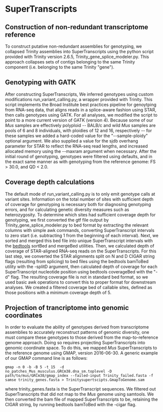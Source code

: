 # SuperTranscripts

## Construction of non-redundant transcriptome reference
To construct putative non-redundant assemblies for genotyping, we collapsed Trinity assemblies into SuperTranscripts using the python script provided with Trinity version 2.6.5, Trinity_gene_splice_modeler.py. This approach collapses sets of contigs belonging to the same Trinity component (i.e. belonging to the same Trinity "gene"). 

## Genotyping with GATK
After constructing SuperTranscripts, We inferred genotypes using custom modifications run_variant_calling.py, a wrapper provided with Trinity. This script implements the Broad Institute best practices pipeline for genoytping from RNA-seq data, that aligns reads in a splice-aware fashion using STAR, then calls genotypes using GATK. For all analyses, we modified the script to point to a more current version of GATK (version 4). Because some of our *Mus* samples are effectively polyploid -- BALB/c and wild *Mus* samples are pools of 6 and 8 individuals, with ploidies of 12 and 16, respectively -- for these samples we added a hard-coded value for the "--sample-ploidy" optional argument. We also supplied a value for the sjdb overhang parameter for STAR to reflect the RNA-seq read lengths, and increased allocated memory using the --maxram argument when necessary. After the initial round of genotyping, genotypes were filtered using defaults, and in the exact same manner as with genotyping from the reference genome: FS > 30.0, and QD < 2.0.

## Coverage depth calculations
The default mode of run_variant_calling.py is to only emit genotype calls at variant sites. Information on the total number of sites with sufficient depth of coverage for genotyping is necessary both for diagnosing genotyping errors, and for calculating genetic diversity measures such as heterozygosity. To determine which sites had sufficient coverage depth for genotyping, we first converted the gtf file output by Trinity_gene_splice_modeler.py to bed format by extracting the relevant columns with simple awk commands, converting SuperTranscript intervals to zero start (i.e. subtracting 1 from the beginning of each interval). Next, we sorted and merged this bed file into unique SuperTranscript intervals with the [bedtools](https://bedtools.readthedocs.io/en/latest/content/bedtools-suite.html) sortBed and mergeBed utilities. Then, we calculated depth of coverage of STAR-aligned RNA-seq reads on the SuperTranscripts. For this last step, we converted the STAR alignments split on N and D CIGAR string flags (resulting from splicing) to bed files using the bedtools bamToBed utility with the -splitD argument, then calculated depth of coverage for each SuperTranscript nucleotide position using bedtools coverageBed with the "-d" flag. The resulting coverage file is not in standard bed format, so we used basic awk operations to convert this to proper format for downstream analyses. We created a filtered coverage bed of callable sites, defined as those positions with a minimum coverage depth of 5. 

## Projection of trancriptome into genomic coordinates
In order to evaluate the ability of genotypes derived from transcriptome assemblies to accurately reconstruct patterns of genomic diversity, one must compare these genotypes to those derived from the map-to-reference genome approach. Doing so requires projecting SuperTranscripts into genomic coordinate space. To do this, we mapped *Mus* SuperTranscripts to the reference genome using GMAP, version 2016-06-30. A generic example of our GMAP command line is as follows:

    gmap -n 0 -b -B 5 -t 15  -d no_patches_Mus_musculus.GRCm38.dna_sm.toplevel -D path/to/mus/GRCm38/gmap_index --failed-input Trinity_failed.fasta -f samse trinity_genes.fasta > Trinitysupertscipts.GmapToGenome.sam

where trinity_genes.fasta is the SuperTranscript sequences. We filtered out SuperTranscripts that did not map to the *Mus* genome using samtools. We then converted the bam file of mapped SuperTranscripts to be, retaining the CIGAR string, by running bedtools bamToBed with the -cigar flag.

 
